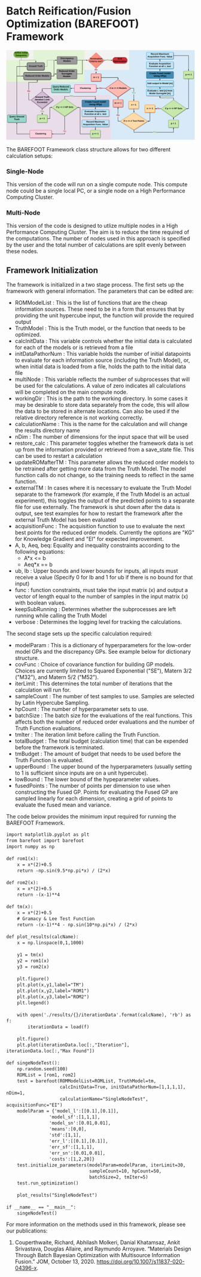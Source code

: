 # Batch Reification/Fusion Optimization (BAREFOOT) Framework

![Image of BAREFOOT](https://github.com/RichardCouperthwaite/BAREFOOT-Framework/blob/master/BAREFOOT.png)

The BAREFOOT Framework class structure allows for two different calculation setups:

### Single-Node
This version of the code will run on a single compute node. This compute node could be a single local PC, or a single node on a High Performance Computing Cluster.

### Multi-Node
This version of the code is designed to utlize multiple nodes in a High Performance Computing Cluster. The aim is to reduce the time required of the computations. The number of nodes used in this approach is specified by the user and the total number of calculations are split evenly between these nodes.



## Framework Initialization 
The framework is initialized in a two stage process. The first sets up the framework with general information. The parameters that can be edited are:

* ROMModelList : This is the list of functions that are the cheap information sources. These need to be in a form that ensures that by providing the unit hypercube input, the function will provide the required output
* TruthModel : This is the Truth model, or the function that needs to be optimized.
* calcInitData : This variable controls whether the initial data is calculated for each of the models or is retrieved from a file
* initDataPathorNum : This variable holds the number of initial datapoints to evaluate for each information source (including the Truth Model), or, when initial data is loaded from a file, holds the path to the initial data file
* multiNode : This variable reflects the number of subprocesses that will be used for the calculations. A value of zero indicates all calculations will be completed on the main compute node.
* workingDir : This is the path to the working directory. In some cases it may be desirable to store data separately from the code, this will allow the data to be stored in alternate locations. Can also be used if the relative directory reference is not working correctly.
* calculationName : This is the name for the calculation and will change the results directory name
* nDim : The number of dimensions for the input space that will be used
* restore_calc : This parameter toggles whether the framework data is set up from the information provided or retrieved from a save_state file. This can be used to restart a calculation
* updateROMafterTM : This parameter allows the reduced order models to be retrained after getting more data from the Truth Model. The model function calls do not change, so the training needs to reflect in the same function.
* externalTM : In cases where it is necessary to evaluate the Truth Model separate to the framework (for example, if the Truth Model is an actual experiment), this toggles the output of the predicted points to a separate file for use externally. The framework is shut down after the data is output, see test examples for how to restart the framework after the external Truth Model has been evaluated
* acquisitionFunc : The acquisition function to use to evaluate the next best points for the reduced order models. Currently the options are "KG" for Knowledge Gradient and "EI" for expected improvement.
* A, b, Aeq, beq: Equality and inequality constraints according to the following equations:
  * A*x <= b
  * Aeq*x == b
* ub, lb : Upper bounds and lower bounds for inputs, all inputs must receive a value (Specify 0 for lb and 1 for ub if there is no bound for that input)
* func : function constraints, must take the input matrix (x) and output a vector of length equal to the number of samples in the input matrix (x) with boolean values.
* keepSubRunning : Determines whether the subprocesses are left running while calling the Truth Model
* verbose : Determines the logging level for tracking the calculations.

The second stage sets up the specific calculation required:

* modelParam : This is a dictionary of hyperparameters for the low-order model GPs and the discrepancy GPs. See example below for dictionary structure.
* covFunc : Choice of covariance function for building GP models. Choices are currently limited to Squared Exponential ("SE"), Matern 3/2 ("M32"), and Matern 5/2 ("M52").
* iterLimit : This determines the total number of iterations that the calculation will run for.
* sampleCount : The number of test samples to use. Samples are selected by Latin Hypercube Sampling.
* hpCount : The number of hyperparameter sets to use.
* batchSize : The batch size for the evaluations of the real functions. This affects both the number of reduced order evaluations and the number of Truth Function evaluations.
* tmIter : The iteration limit before calling the Truth Function.
* totalBudget : The total budget (calculation time) that can be expended before the framework is terminated.
* tmBudget : The amount of budget that needs to be used before the Truth Function is evaluated.
* upperBound : The upper bound of the hyperparameters (usually setting to 1 is sufficient since inputs are on a unit hypercube).
* lowBound : The lower bound of the hypeparameter values.
* fusedPoints : The number of points per dimension to use when constructing the Fused GP. Points for evaluating the Fused GP are sampled linearly for each dimension, creating a grid of points to evaluate the fused mean and variance.

The code below provides the minimum input required for running the BAREFOOT Framework.

```
import matplotlib.pyplot as plt
from barefoot import barefoot
import numpy as np

def rom1(x):
    x = x*(2)+0.5
    return -np.sin(9.5*np.pi*x) / (2*x)

def rom2(x):
    x = x*(2)+0.5
    return -(x-1)**4

def tm(x):
    x = x*(2)+0.5
    # Gramacy & Lee Test Function
    return -(x-1)**4 - np.sin(10*np.pi*x) / (2*x)

def plot_results(calcName):
    x = np.linspace(0,1,1000)

    y1 = tm(x)
    y2 = rom1(x)
    y3 = rom2(x)
    
    plt.figure()
    plt.plot(x,y1,label="TM")
    plt.plot(x,y2,label="ROM1")
    plt.plot(x,y3,label="ROM2")
    plt.legend()

    with open('./results/{}/iterationData'.format(calcName), 'rb') as f:
        iterationData = load(f)
    
    plt.figure()
    plt.plot(iterationData.loc[:,"Iteration"], iterationData.loc[:,"Max Found"])

def singeNodeTest():
    np.random.seed(100)
    ROMList = [rom1, rom2]
    test = barefoot(ROMModelList=ROMList, TruthModel=tm, 
                    calcInitData=True, initDataPathorNum=[1,1,1,1], nDim=1, 
                    calculationName="SingleNodeTest", acquisitionFunc="EI")
    modelParam = {'model_l':[[0.1],[0.1]], 
                'model_sf':[1,1,1], 
                'model_sn':[0.01,0.01], 
                'means':[0,0], 
                'std':[1,1], 
                'err_l':[[0.1],[0.1]], 
                'err_sf':[1,1,1], 
                'err_sn':[0.01,0.01],
                'costs':[1,2,20]}
    test.initialize_parameters(modelParam=modelParam, iterLimit=30, 
                               sampleCount=10, hpCount=50, 
                               batchSize=2, tmIter=5)
    test.run_optimization()
    
    plot_results("SingleNodeTest")

if __name__ == "__main__":
    singeNodeTest()
```

For more information on the methods used in this framework, please see our publications:

1. Couperthwaite, Richard, Abhilash Molkeri, Danial Khatamsaz, Ankit Srivastava, Douglas Allaire, and Raymundo Arroyave. “Materials Design Through Batch Bayesian Optimization with Multisource Information Fusion.” JOM, October 13, 2020. https://doi.org/10.1007/s11837-020-04396-x.

